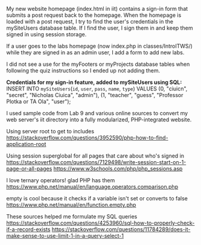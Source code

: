 My new website homepage (index.html in iit) contains a sign-in form that submits a post request back to the homepage.
When the homepage is loaded with a post request, I try to find the user's credentials in the mySiteUsers database table.
If I find the user, I sign them in and keep them signed in using session storage.

If a user goes to the labs homepage (now index.php in classes/IntroITWS/) while they are signed in as an admin user,
I add a form to add new labs.

I did not see a use for the myFooters or myProjects database tables when following the quiz instructions so I ended up not adding them.

**Credentials for my sign-in feature, added to mySiteUsers  using SQL:**
INSERT INTO `mySiteUsers`(`id`, `user`, `pass`, `name`, `type`) VALUES 
(0, "ciuicn", "secret", "Nicholas Ciuica", "admin"),
(1, "teacher", "guess", "Professor Plotka or TA Ola", "user");

I used sample code from Lab 9 and various online sources to convert my web server's iit directory into a fully modularized, PHP-integrated website.

Using server root to get to includes
  https://stackoverflow.com/questions/3952590/php-how-to-find-application-root

Using session superglobal for all pages that care about who's signed in
  https://stackoverflow.com/questions/7129498/write-session-start-on-1-page-or-all-pages
  https://www.w3schools.com/php/php_sessions.asp

I love ternary operators! glad PHP has them
  https://www.php.net/manual/en/language.operators.comparison.php

empty is cool because it checks if a variable isn't set or converts to false
  https://www.php.net/manual/en/function.empty.php

These sources helped me formulate my SQL queries
  https://stackoverflow.com/questions/4253960/sql-how-to-properly-check-if-a-record-exists
  https://stackoverflow.com/questions/11784289/does-it-make-sense-to-use-limit-1-in-a-query-select-1
